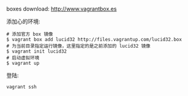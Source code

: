 boxes download: http://www.vagrantbox.es

添加心的环境:

```
# 添加官方 box 镜像
$ vagrant box add lucid32 http://files.vagrantup.com/lucid32.box
# 为当前目录指定运行镜像，这里指定的是之前添加的 lucid32 镜像
$ vagrant init lucid32
# 启动虚拟环境
$ vagrant up
```

登陆:
```
vagrant ssh
```
